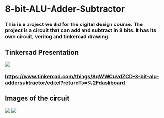 # 8-bit-ALU-Adder-Subtractor

### This is a project we did for the digital design course. The project is a circuit that can add and subtract in 8 bits. It has its own circuit, verilog and tinkercad drawing.

## Tinkercad Presentation

<img src="https://github.com/mehmetemrekayacan/8-bit-ALU-Adder-Subtractor/assets/116388836/df58728f-36f6-43e6-8361-933d979bef58">

### https://www.tinkercad.com/things/8qWWCuvdZCD-8-bit-alu-addersubtractor/editel?returnTo=%2Fdashboard

## Images of the circuit

<img src="https://github.com/mehmetemrekayacan/8-bit-ALU-Adder-Subtractor/assets/116388836/93771de5-c4bf-433e-b4b5-6352857d01f4">

<img src="https://github.com/mehmetemrekayacan/8-bit-ALU-Adder-Subtractor/assets/116388836/2eb28d29-5ad5-4bbe-8aa1-19fe9f744f35">
